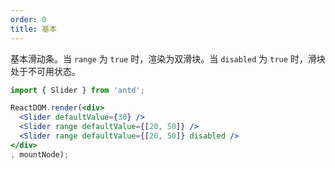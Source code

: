 ```yaml
---
order: 0
title: 基本
---
```


基本滑动条。当 `range` 为 `true` 时，渲染为双滑块。当 `disabled` 为 `true` 时，滑块处于不可用状态。

````jsx
import { Slider } from 'antd';

ReactDOM.render(<div>
  <Slider defaultValue={30} />
  <Slider range defaultValue={[20, 50]} />
  <Slider range defaultValue={[20, 50]} disabled />
</div>
, mountNode);
````

<style>
.code-box-demo .ant-slider {
  margin-bottom: 50px;
}
.code-box-demo .ant-slider:last-child {
  margin-bottom: 10px;
}
</style>
